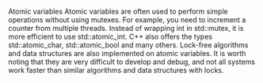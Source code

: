 Atomic variables
Atomic variables are often used to perform simple operations without using mutexes. For example, you need to increment a counter from multiple threads. Instead of wrapping int in std::mutex, it is more efficient to use std::atomic_int. C++ also offers the types std::atomic_char, std::atomic_bool and many others. Lock-free algorithms and data structures are also implemented on atomic variables. It is worth noting that they are very difficult to develop and debug, and not all systems work faster than similar algorithms and data structures with locks.
